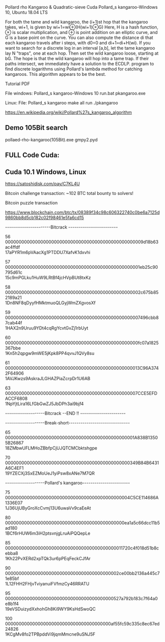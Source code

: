 Pollard rho Kangaroo & Quadratic-sieve Cuda
Pollard_s kangaroo-Windows 10, Ubuntu 18.04 LTS

For both the tame and wild kangaroo, the (i+1)st hop that the kangaroo takes, wi+1, is given by wi+1=wi⊕(H(wi+1)⊗G) Here, H is a hash function, ⊗ is scalar multiplication, and ⊕ is point addition on an elliptic curve, and G is a base point on the curve. You can also compute the distance di that each kangaroo travels after i steps, with d0=0 and di+1=di+H(wi). If you want to search for a discrete log in an interval [a,b], let the tame kangaroo lay N "traps", one at each hop. Then set the wild kangaroo loose, starting at bG. The hope is that the wild kangaroo will hop into a tame trap. If their paths intersect, we immediately have a solution to the ECDLP. program to find discrete logarithms using Pollard's lambda method for catching kangaroos. This algorithm appears to be the best. 

Tutorial PDF

File windows: Pollard_s kangaroo-Windows 10 run.bat pkangaroo.exe

Linux: File: Pollard_s kangaroo make all run ./pkangaroo 

https://en.wikipedia.org/wiki/Pollard%27s_kangaroo_algorithm

Demo 105Bit search
-----
pollaed-rho-kangaroo(105Bit).exe
gmpy2.pyd



FULL Code Cuda:
---------------

Cuda 10.1 Windows, Linux
------------------------
https://satoshidisk.com/pay/C7KL4U

Bitcoin challenge transaction: ~102 BTC total bounty to solvers!

Bitcoin puzzle transaction    

https://www.blockchain.com/btc/tx/08389f34c98c606322740c0be6a7125d9860bb8d5cb182c02f98461e5fa6cd15

-----------------------Bitcrack -------------------------

56 000000000000000000000000000000000000000000000000009d18b63ac4ffdf   
17aPYR1m6pVAacXg1PTDDU7XafvK1dxvhi

57 00000000000000000000000000000000000000000000000001eb25c90795d61c    
15c9mPGLku1HuW9LRtBf4jcHVpBUt8txKz

58 00000000000000000000000000000000000000000000000002c675b852189a21    
1Dn8NF8qDyyfHMktmuoQLGyjWmZXgvosXf

59 00000000000000000000000000000000000000000000000007496cbb87cab44f    
1HAX2n9Uruu9YDt4cqRgYcvtGvZj1rbUyt

60 0000000000000000000000000000000000000000000000000fc07a1825367bbe     
1Kn5h2qpgw9mWE5jKpk8PP4qvvJ1QVy8su

61 00000000000000000000000000000000000000000000000013C96A3742F64906     
1AVJKwzs9AskraJLGHAZPiaZcrpDr1U6AB

63 0000000000000000000000000000000000000000000000007CCE5EFDACCF6808     
1NpYjtLira16LfGbGwZJ5JbDPh3ai9bjf4

--------------------Bitcrack --END !!  -----------------------


--------------------Break-short-------------------------------       


65 000000000000000000000000000000000000000000000001A838B13505B26867     
18ZMbwUFLMHoZBbfpCjUJQTCMCbktshgpe

70 0000000000000000000000000000000000000000000000349B84B6431A6C4EF1     
19YZECXj3SxEZMoUeJ1yiPsw8xANe7M7QR

--------------------Pollard's kangaroo------------------------

75 0000000000000000000000000000000000000000000004C5CE114686A1336E07    
1J36UjUByGroXcCvmj13U6uwaVv9caEeAt

80 00000000000000000000000000000000000000000000ea1a5c66dcc11b5ad180     
1BCf6rHUW6m3iH2ptsvnjgLruAiPQQepLe

85 00000000000000000000000000000000000000000011720c4f018d51b8cebba8    
1Kh22PvXERd2xpTQk3ur6pPEqFeckCJfAr

90 000000000000000000000000000000000000000002ce00bb2136a445c71e85bf    
1L12FHH2FHjvTviyanuiFVfmzCy46RRATU

95 0000000000000000000000000000000000000000527a792b183c7f64a0e8b1f4     
19eVSDuizydXxhohGh8Ki9WY9KsHdSwoQC

100 000000000000000000000000000000000000000af55fc59c335c8ec67ed24826     
1KCgMv8fo2TPBpddVi9jqmMmcne9uSNJ5F
